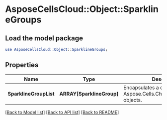 # AsposeCellsCloud::Object::SparklineGroups 

## Load the model package
```perl
use AsposeCellsCloud::Object::SparklineGroups;
```

## Properties
Name | Type | Description | Notes
------------ | ------------- | ------------- | -------------
**SparklineGroupList** | **ARRAY[SparklineGroup]** | Encapsulates a collection of Aspose.Cells.Charts.SparklineGroup objects.             |  

[[Back to Model list]](../README.md#documentation-for-models) [[Back to API list]](../README.md#documentation-for-api-endpoints) [[Back to README]](../README.md)

